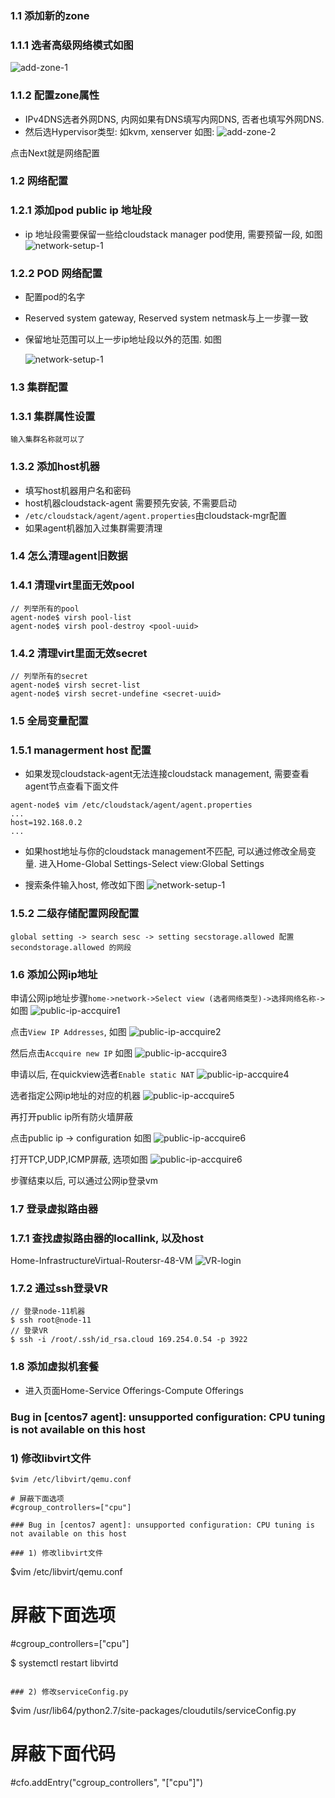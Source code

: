 ### 1.1 添加新的zone

### 1.1.1 选者高级网络模式如图

   ![add-zone-1](png/add-zone-1.png)
### 1.1.2 配置zone属性

   - IPv4DNS选者外网DNS, 内网如果有DNS填写内网DNS, 否者也填写外网DNS.
   - 然后选Hypervisor类型: 如kvm, xenserver 如图:
   ![add-zone-2](png/add-zone-2.png)

   点击Next就是网络配置

### 1.2 网络配置

### 1.2.1 添加pod public ip 地址段
    
- ip 地址段需要保留一些给cloudstack manager pod使用, 需要预留一段, 如图
   ![network-setup-1](png/netwokr-setup-1.png)

### 1.2.2 POD 网络配置

- 配置pod的名字
- Reserved system gateway, Reserved system netmask与上一步骤一致
- 保留地址范围可以上一步ip地址段以外的范围. 如图

   ![network-setup-1](png/netwokr-setup-2.png)

### 1.3 集群配置

### 1.3.1 集群属性设置

    输入集群名称就可以了

### 1.3.2 添加host机器 

- 填写host机器用户名和密码
- host机器cloudstack-agent 需要预先安装, 不需要启动
- `/etc/cloudstack/agent/agent.properties`由cloudstack-mgr配置
- 如果agent机器加入过集群需要清理  

### 1.4 怎么清理agent旧数据

### 1.4.1 清理virt里面无效pool
```
// 列举所有的pool
agent-node$ virsh pool-list
agent-node$ virsh pool-destroy <pool-uuid>
``` 

### 1.4.2 清理virt里面无效secret

```
// 列举所有的secret
agent-node$ virsh secret-list
agent-node$ virsh secret-undefine <secret-uuid>
```

### 1.5 全局变量配置

### 1.5.1 managerment host 配置

  - 如果发现cloudstack-agent无法连接cloudstack management, 需要查看agent节点查看下面文件

```
agent-node$ vim /etc/cloudstack/agent/agent.properties
...
host=192.168.0.2
...
```

 - 如果host地址与你的cloudstack management不匹配, 可以通过修改全局变量. 进入Home-Global Settings-Select view:Global Settings

 - 搜索条件输入host, 修改如下图
   ![network-setup-1](png/global-setting-1.png)


### 1.5.2 二级存储配置网段配置

```
global setting -> search sesc -> setting secstorage.allowed 配置secondstorage.allowed 的网段
```

### 1.6 添加公网ip地址
   
   申请公网ip地址步骤`home->network->Select view (选者网络类型)->选择网络名称->`如图
   ![public-ip-accquire1](png/public-ip-1.png)

   点击`View IP Addresses`, 如图
   ![public-ip-accquire2](png/public-ip-2.png)

   然后点击`Accquire new IP` 如图
   ![public-ip-accquire3](png/public-ip-3.png)

   申请以后, 在quickview选者`Enable static NAT`
   ![public-ip-accquire4](png/public-ip-4.png)
   
   选者指定公网ip地址的对应的机器
   ![public-ip-accquire5](png/public-ip-5.png)

   再打开public ip所有防火墙屏蔽
   
   点击public ip -> configuration 如图
   ![public-ip-accquire6](png/public-ip-6-1.png)
   
   打开TCP,UDP,ICMP屏蔽, 选项如图
   ![public-ip-accquire6](png/public-ip-6-2.png)

   步骤结束以后, 可以通过公网ip登录vm 
    

### 1.7 登录虚拟路由器

### 1.7.1 查找虚拟路由器的locallink, 以及host

   Home-InfrastructureVirtual-Routersr-48-VM
   ![VR-login](png/vr-login-1.png)

### 1.7.2 通过ssh登录VR

```
// 登录node-11机器
$ ssh root@node-11
// 登录VR
$ ssh -i /root/.ssh/id_rsa.cloud 169.254.0.54 -p 3922
``` 

### 1.8 添加虚拟机套餐

- 进入页面Home-Service Offerings-Compute Offerings

### Bug in [centos7 agent]: unsupported configuration: CPU tuning is not available on this host

### 1) 修改libvirt文件
```
$vim /etc/libvirt/qemu.conf

# 屏蔽下面选项
#cgroup_controllers=["cpu"]

### Bug in [centos7 agent]: unsupported configuration: CPU tuning is not available on this host

### 1) 修改libvirt文件
```
$vim /etc/libvirt/qemu.conf

# 屏蔽下面选项
#cgroup_controllers=["cpu"]

$ systemctl restart libvirtd
``` 

### 2) 修改serviceConfig.py
```
$vim /usr/lib64/python2.7/site-packages/cloudutils/serviceConfig.py

# 屏蔽下面代码
#cfo.addEntry("cgroup_controllers", "[\"cpu\"]")
```
